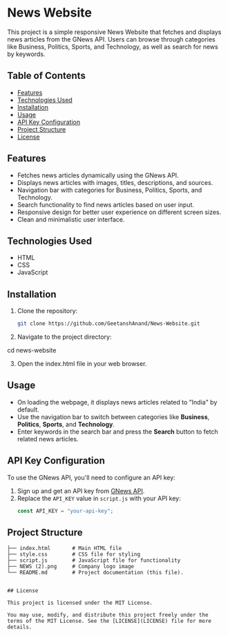 # News Website

This project is a simple responsive News Website that fetches and displays news articles from the GNews API. Users can browse through categories like Business, Politics, Sports, and Technology, as well as search for news by keywords.

## Table of Contents

- [Features](#features)
- [Technologies Used](#technologies-used)
- [Installation](#installation)
- [Usage](#usage)
- [API Key Configuration](#api-key-configuration)
- [Project Structure](#project-structure)
- [License](#license)

## Features

- Fetches news articles dynamically using the GNews API.
- Displays news articles with images, titles, descriptions, and sources.
- Navigation bar with categories for Business, Politics, Sports, and Technology.
- Search functionality to find news articles based on user input.
- Responsive design for better user experience on different screen sizes.
- Clean and minimalistic user interface.

## Technologies Used

- HTML
- CSS
- JavaScript

## Installation

1. Clone the repository:
   ```bash
   git clone https://github.com/GeetanshAnand/News-Website.git

2. Navigate to the project directory:

cd news-website


3. Open the index.html file in your web browser.

## Usage

- On loading the webpage, it displays news articles related to "India" by default.
- Use the navigation bar to switch between categories like **Business**, **Politics**, **Sports**, and **Technology**.
- Enter keywords in the search bar and press the **Search** button to fetch related news articles.

## API Key Configuration

To use the GNews API, you'll need to configure an API key:

1. Sign up and get an API key from [GNews API](https://gnews.io/).
2. Replace the `API_KEY` value in `script.js` with your API key:
   ```javascript
   const API_KEY = "your-api-key";

## Project Structure

```plaintext
├── index.html       # Main HTML file
├── style.css        # CSS file for styling
├── script.js        # JavaScript file for functionality
├── NEWS (2).png     # Company logo image
└── README.md        # Project documentation (this file).


## License

This project is licensed under the MIT License. 

You may use, modify, and distribute this project freely under the terms of the MIT License. See the [LICENSE](LICENSE) file for more details.